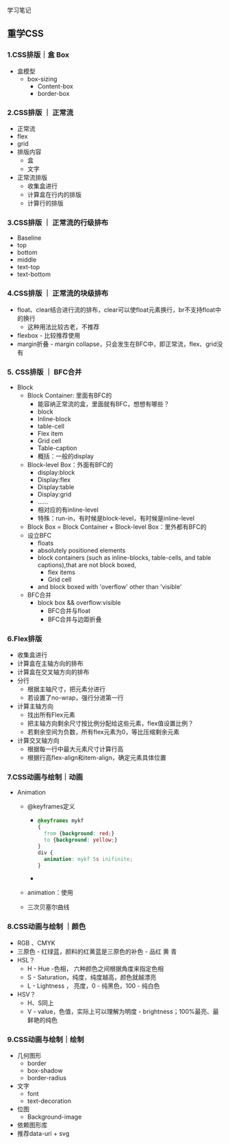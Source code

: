 学习笔记

## 重学CSS

### 1.CSS排版｜盒 Box

- 盒模型
  - box-sizing
    - Content-box
    - border-box

### 2.CSS排版 ｜ 正常流

- 正常流
- flex
- grid
- 排版内容
  - 盒
  - 文字
- 正常流排版
  - 收集盒进行
  - 计算盒在行内的排版
  - 计算行的排版

### 3.CSS排版 ｜ 正常流的行级排布

- Baseline
- top
- bottom
- middle
- text-top
- text-bottom

### 4.CSS排版 ｜ 正常流的块级排布

- float、clear结合进行流的排布，clear可以使float元素换行，br不支持float中的换行
  - 这种用法比较古老，不推荐
- flexbox - 比较推荐使用
- margin折叠 - margin collapse，只会发生在BFC中，即正常流，flex、grid没有

### 5. CSS排版 ｜ BFC合并

- Block
  - Block Container: 里面有BFC的
    - 能容纳正常流的盒，里面就有BFC，想想有哪些？
    - block
    - Inline-block
    - table-cell
    - Flex item
    - Grid cell
    - Table-caption
    - 概括：一般的display
  - Block-level Box：外面有BFC的
    - display:block
    - Display:flex
    - Display:table
    - Display:grid
    - ......
    - 相对应的有inline-level
    - 特殊：run-in，有时候是block-level，有时候是inline-level
  - Block Box = Block Container + Block-level Box：里外都有BFC的
  - 设立BFC
    - floats
    - absolutely positioned elements
    - block containers (such as inline-blocks, table-cells, and table captions),that are not block boxed,
      - flex items
      - Grid cell
    - and block boxed with 'overflow' other than 'visible'
  - BFC合并
    - block box && overflow:visible
      - BFC合并与float
      - BFC合并与边距折叠

### 6.Flex排版

- 收集盒进行
- 计算盒在主轴方向的排布
- 计算盒在交叉轴方向的排布
- 分行
  - 根据主轴尺寸，把元素分进行
  - 若设置了no-wrap，强行分进第一行
- 计算主轴方向
  - 找出所有Flex元素
  - 把主轴方向剩余尺寸按比例分配给这些元素，flex值设置比例？
  - 若剩余空间为负数，所有flex元素为0，等比压缩剩余元素
- 计算交叉轴方向
  - 根据每一行中最大元素尺寸计算行高
  - 根据行高flex-align和item-align，确定元素具体位置

### 7.CSS动画与绘制｜动画

- Animation

  - @keyframes定义

    - ```css
      @keyframes mykf
      {
        from {background: red;}
        to {background: yellow;}
      }
      div {
        animation: mykf 5s inifinite;
      }
      ```

    - 

  - animation：使用

  - 三次贝塞尔曲线

### 8.CSS动画与绘制 ｜颜色

- RGB 、CMYK 
- 三原色 - 红绿蓝，颜料的红黄蓝是三原色的补色 - 品红 黄 青
- HSL？
  - H - Hue -色相， 六种颜色之间根据角度来指定色相
  - S - Saturation，纯度，纯度越高，颜色就越漂亮
  - L - Lightness ， 亮度，0 - 纯黑色，100 - 纯白色
- HSV？
  - H、S同上
  - V - value，色值，实际上可以理解为明度 - brightness；100%最亮、最鲜艳的纯色

### 9.CSS动画与绘制｜绘制

- 几何图形
  - border
  - box-shadow
  - border-radius
- 文字
  - font
  - text-decoration
- 位图
  - Background-image
- 依赖图形库
- 推荐data-uri + svg
